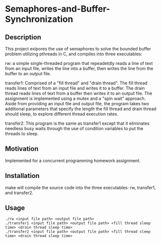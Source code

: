 # Semaphores-and-Buffer-Synchronization

## Description
This project exlpores the use of semaphores to solve the bounded buffer problem utilizing pthreads in C, and
compiles into three executables:

rw: a simple single-threaded program that repeadetdly reads a line of text from an input file, writes the line
into a buffer, then writes the line from the buffer to an output file.

transfer1: Comprised of a "fill thread" and "drain thread". The fill thread reads lines of text from
an input file and writes it to a buffer. The drain thread reads lines of text from a buffer then writes it
to an output file. The assignment is implemented using a mutex and a "spin wait" approach. Aside from providing
an input file and output file, the program takes two additional parameters that specify the length the fill
thread and drain thread should sleep, to explore different thread execution rates.

transfer2: This program is the same as transfer1 except that it eliminates needless busy waits through the use of
condition variables to put the threads to sleep.

## Motivation
Implemented for a concurrent programming homework assignment.

## Installation
make will compile the source code into the three executables: rw, transfer1, and transfer2.

## Usage
```
./rw <input file path> <output file path>
./transfer1 <input file path> <output file path> <fill thread sleep time> <drain thread sleep time>
./transfer2 <input file path> <output file path> <fill thread sleep time> <drain thread sleep time>
```
